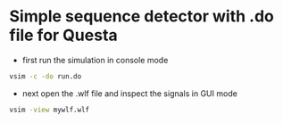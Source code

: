 # Simple sequence detector with .do file for Questa

- first run the simulation in console mode
```bash
vsim -c -do run.do
```
- next open the .wlf file and inspect the signals in GUI mode
```bash
vsim -view mywlf.wlf
```